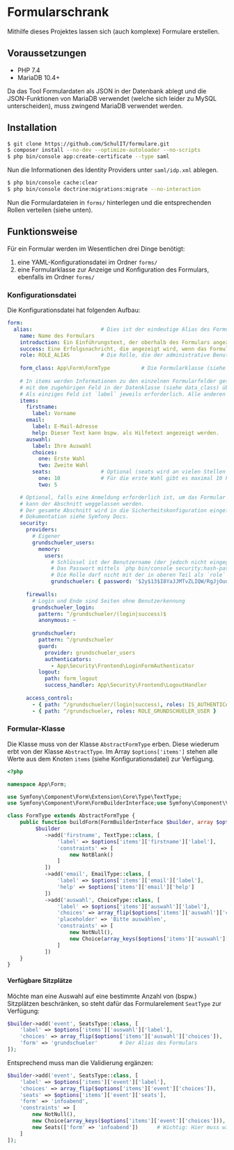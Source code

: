 # Formularschrank

Mithilfe dieses Projektes lassen sich (auch komplexe) Formulare erstellen.

## Voraussetzungen

* PHP 7.4
* MariaDB 10.4+

Da das Tool Formulardaten als JSON in der Datenbank ablegt und die JSON-Funktionen von MariaDB verwendet (welche sich leider zu MySQL unterscheiden),
muss zwingend MariaDB verwendet werden.

## Installation

```bash
$ git clone https://github.com/SchulIT/formulare.git
$ composer install --no-dev --optimize-autoloader --no-scripts
$ php bin/console app:create-certificate --type saml
```

Nun die Informationen des Identity Providers unter `saml/idp.xml` ablegen.

```bash
$ php bin/console cache:clear
$ php bin/console doctrine:migrations:migrate --no-interaction
```

Nun die Formulardateien in `forms/` hinterlegen und die entsprechenden Rollen verteilen (siehe unten).

## Funktionsweise

Für ein Formular werden im Wesentlichen drei Dinge benötigt:

1. eine YAML-Konfigurationsdatei im Ordner `forms/`
2. eine Formularklasse zur Anzeige und Konfiguration des Formulars, ebenfalls im Ordner `forms/`

### Konfigurationsdatei

Die Konfigurationsdatei hat folgenden Aufbau:

```yaml
form:
  alias:                      # Dies ist der eindeutige Alias des Formulars
    name: Name des Formulars
    introduction: Ein Einführungstext, der oberhalb des Formulars angezeigt wird
    success: Eine Erfolgsnachricht, die angezeigt wird, wenn das Formular abgeschickt wurde.
    role: ROLE_ALIAS          # Die Rolle, die der administrative Benutzer innehaben muss, um das Formular verwalten zu können
      
    form_class: App\Form\FormType          # Die Formularklasse (siehe Punkt 3 oben)
    
    # In items werden Informationen zu den einzelnen Formularfelder gespeichert. Der Schlüssel muss dabei stehts
    # mit dem zugehörigen Feld in der Datenklasse (siehe data_class) übereinstimmen.
    # Als einziges Feld ist `label` jeweils erforderlich. Alle anderen Labels können bei Bedarf anders benannt werden.
    items:
      firstname:
        label: Vorname
      email:
        label: E-Mail-Adresse
        help: Dieser Text kann bspw. als Hilfetext angezeigt werden.
      auswahl:
        label: Ihre Auswahl
        choices:
          one: Erste Wahl
          two: Zweite Wahl
        seats:                # Optional (seats wird an vielen Stellen vom System automatisch erkannt)
          one: 10             # Für die erste Wahl gibt es maximal 10 Plätze
          two: 5

    # Optional, falls eine Anmeldung erforderlich ist, um das Formular abzuschicken. Wenn keine Anmeldung erforderlich ist,
    # kann der Abschnitt weggelassen werden.
    # Der gesamte Abschnitt wird in die Sicherheitskonfiguration eingefügt (so als würde man sie in security.yaml notieren).
    # Dokumentation siehe Symfony Docs.
    security:
      providers:
        # Eigener 
        grundschueler_users:
          memory:
            users:
              # Schlüssel ist der Benutzername (der jedoch nicht eingegeben werden muss)
              # Das Passwort mittels `php bin/console security:hash-password` generieren
              # Die Rolle darf nicht mit der in oberen Teil als `role` definierten Rolle übereinstimmen!!
              grundschueler: { password: '$2y$13$I8YaJJMTvZLIQW/RgJjOuuCtWdENYSOKU2e0MpvoddxkrAwgKxWyy', roles: ROLE_GRUNDSCHUELER_USER }
    
      firewalls:
        # Login und Ende sind Seiten ohne Benutzerkennung
        grundschueler_login:
          pattern: ^/grundschueler/(login|success)$
          anonymous: ~
    
        grundschueler:
          pattern: ^/grundschueler
          guard:
            provider: grundschueler_users
            authenticators:
              - App\Security\Frontend\LoginFormAuthenticator
          logout:
            path: form_logout
            success_handler: App\Security\Frontend\LogoutHandler
    
      access_control:
        - { path: ^/grundschueler/(login|success), roles: IS_AUTHENTICATED_ANONYMOUSLY  }
        - { path: ^/grundschueler, roles: ROLE_GRUNDSCHUELER_USER }
```

### Formular-Klasse

Die Klasse muss von der Klasse `AbstractFormType` erben. Diese wiederum erbt von der Klasse
`AbstractType`. Im Array `$options['items']` stehen alle Werte aus dem Knoten `items` (siehe Konfigurationsdatei)
zur Verfügung.

```php
<?php

namespace App\Form;

use Symfony\Component\Form\Extension\Core\Type\TextType;
use Symfony\Component\Form\FormBuilderInterface;use Symfony\Component\Validator\Constraints\Choice;use Symfony\Component\Validator\Constraints\NotBlank;use Symfony\Component\Validator\Constraints\NotNull;

class FormType extends AbstractFormType {
    public function buildForm(FormBuilderInterface $builder, array $options) {
         $builder
            ->add('firstname', TextType::class, [
                'label' => $options['items']['firstname']['label'],
                'constraints' => [
                    new NotBlank()
                ]
            ])
            ->add('email', EmailType::class, [
                'label' => $options['items']['email']['label'],
                'help' => $options['items']['email']['help']
            ])
            ->add('auswahl', ChoiceType::class, [
                'label' => $options['items']['auswahl']['label'],
                'choices' => array_flip($options['items']['auswahl']['choices']),
                'placeholder' => 'Bitte auswählen',
                'constraints' => [
                    new NotNull(),
                    new Choice(array_keys($options['items']['auswahl']['choice']))
                ]
            ])
    }
}
```

#### Verfügbare Sitzplätze

Möchte man eine Auswahl auf eine bestimmte Anzahl von (bspw.) Sitzplätzen beschränken, so steht dafür das Formularelement
`SeatType` zur Verfügung:

```php
$builder->add('event', SeatsType::class, [
    'label' => $options['items']['auswahl']['label'],
    'choices' => array_flip($options['items']['auswahl']['choices']),
    'form' => 'grundschueler'       # Der Alias des Formulars
]);
```

Entsprechend muss man die Validierung ergänzen:

```php
$builder->add('event', SeatsType::class, [
    'label' => $options['items']['event']['label'],
    'choices' => array_flip($options['items']['event']['choices']),
    'seats' => $options['items']['event']['seats'],
    'form' => 'infoabend',
    'constraints' => [
        new NotNull(),
        new Choice(array_keys($options['items']['event']['choices'])),
        new Seats(['form' => 'infoabend'])      # Wichtig: Hier muss wieder der Formularalias übergeben werden
    ]
]);
```

